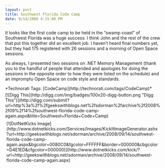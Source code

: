 ```yaml
---
layout: post
title: Southwest Florida Code Camp
date: 9/14/2008 4:15:00 PM
---
```


It looks like the first code camp to be held in the “swamp coast” of Southwest Florida was a huge success. I think John and the rest of the crew that put this together did an excellent job. I haven’t heard final numbers yet, but they had 175 registered with 26 sessions and a morning of Open Space sessions.

As always, I presented two sessions on .NET Memory Management (thank you to the handful of people that attended and apologies for doing the sessions in the opposite order to how they were listed on the schedule) and an impromptu Open Space on code style and standards.

  <div style="padding-bottom: 0px; margin: 0px; padding-left: 0px; padding-right: 0px; display: inline; float: none; padding-top: 0px" id="scid:0767317B-992E-4b12-91E0-4F059A8CECA8:29ce32e7-b5a2-44c5-a05d-d320238ab9cf" class="wlWriterSmartContent">*Technorati Tags: [CodeCamp](http://technorati.com/tags/CodeCamp)*</div><div class="wlWriterHeaderFooter" style="text-align:left; margin:0px; padding:4px 0px 4px 0px;">[![Digg This](http://digg.com/img/badges/100x20-digg-button.png "Digg This")](http://digg.com/submit?url=http%3a%2f%2fgeekswithblogs.net%2fsdorman%2farchive%2f2008%2f09%2f14%2fsouthwest-florida-code-camp-again.aspx&title=Southwest+Florida+Code+Camp)</div><div class="wlWriterHeaderFooter" style="text-align:left; margin:0px; padding:4px 4px 4px 4px;">[![DotNetKicks Image](http://www.dotnetkicks.com/Services/Images/KickItImageGenerator.ashx?url=http://geekswithblogs.net/sdorman/archive/2008/09/14/southwest-florida-code-camp-again.aspx&bgcolor=0080C0&fgcolor=FFFFFF&border=000000&cbgcolor=D4E1ED&cfgcolor=000000)](http://www.dotnetkicks.com/kick/?url=http://geekswithblogs.net/sdorman/archive/2008/09/14/southwest-florida-code-camp-again.aspx)</div>
